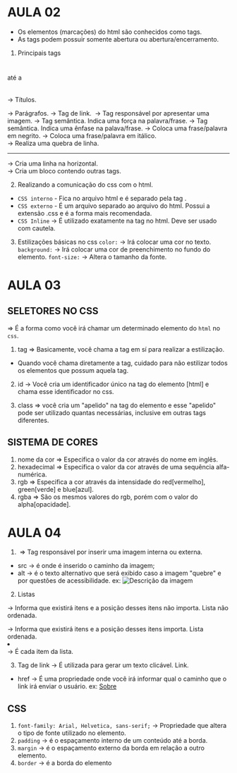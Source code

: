 # AULA 02
- Os elementos (marcações) do html são conhecidos como tags.
- As tags podem possuir somente abertura ou abertura/encerramento.

1. Principais tags
<h1></h1> até a <h6></h6> -> Títulos.
<p></p> -> Parágrafos.
<a></a> -> Tag de link.
<img> -> Tag responsável por apresentar uma imagem.
<strong></strong> -> Tag semântica. Indica uma força na palavra/frase.
<em></em> -> Tag semântica. Indica uma ênfase na palava/frase.
<b></b> -> Coloca uma frase/palavra em negrito. 
<i></i> -> Coloca uma frase/palavra em itálico.
<br> -> Realiza uma quebra de linha.
<hr> -> Cria uma linha na horizontal.
<div></div> -> Cria um bloco contendo outras tags.

2. Realizando a comunicação do css com o html.
- `CSS interno` - Fica no arquivo html e é separado pela tag <style></style>.
- `CSS externo` - É um arquivo separado ao arquivo do html. Possui a extensão 
.css e é a forma mais recomendada.
- `CSS Inline` -> É utilizado exatamente na tag no html. Deve ser usado com cautela.

3. Estilizações básicas no css
`color:` -> Irá colocar uma cor no texto.
`background:` -> Irá colocar uma cor de preenchimento no fundo do elemento.
`font-size:` -> Altera o tamanho da fonte.
# AULA 03
## SELETORES NO CSS
=> É a forma como você irá chamar um determinado elemento do `html` no `css`.
1. tag => Basicamente, você chama a tag em sí para realizar a estilização.
* Quando você chama diretamente a tag, cuidado para não estilizar todos os elementos que possum aquela tag.

2. id -> Você cria um identificador único na tag do elemento [html] e chama esse identificador no css.

3. class => você cria um "apelido" na tag do elemento e esse "apelido" pode ser utilizado quantas necessárias, inclusive em outras tags diferentes.

## SISTEMA DE CORES

1. nome da cor => Especifica o valor da cor através do nome em inglês.
2. hexadecimal => Especifica o valor da cor através de uma sequência alfa-numérica.
3. rgb => Especifica a cor através da intensidade do red[vermelho], green[verde] e blue[azul].
4. rgba => São os mesmos valores do rgb, porém com o valor do alpha[opacidade].

# AULA 04
1. <img> => Tag responsável por inserir uma imagem interna ou externa.
- src -> é onde é inserido o caminho da imagem;
- alt -> é o texto alternativo que será exibido caso a imagem "quebre" e por questões de acessibilidade.
ex: <img src="caminho_da_imagem" alt="Descrição da imagem">

2. Listas
<ul></ul> -> Informa que existirá itens e a posição desses itens não importa. Lista não ordenada.
<ol></ol> -> Informa que existirá itens e a posição desses itens importa. Lista ordenada.
<li></li> -> É cada item da lista.

3. Tag de link
<a></a> -> É utilizada para gerar um texto clicável. Link.
- href ->  É uma propriedade onde você irá informar qual o caminho que o link irá enviar o usuário.
ex: <a href ="caminho_do_link">Sobre</a>

## CSS
1. `font-family: Arial, Helvetica, sans-serif;` -> Propriedade que altera o tipo de fonte utilizado no elemento.
2. `padding` -> é o espaçamento interno de um conteúdo até a borda.
3. `margin` -> é o espaçamento externo da borda em relação a outro elemento. 
4. `border` -> é a borda do elemento